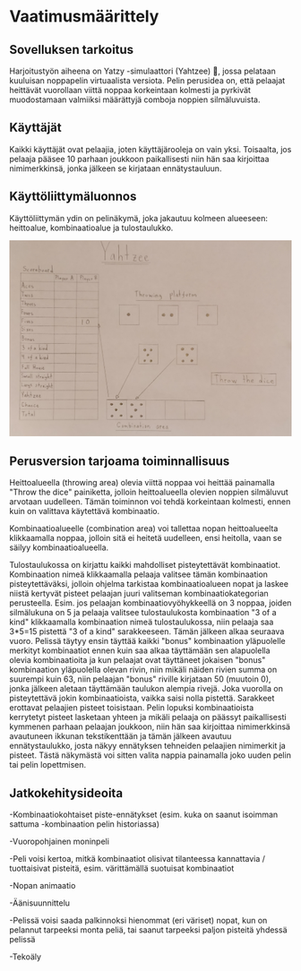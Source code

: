  <h1>Vaatimusmäärittely</h1>
 
 <h2>Sovelluksen tarkoitus</h2>
 
 Harjoitustyön aiheena on Yatzy -simulaattori (Yahtzee) :game_die:, jossa pelataan kuuluisan noppapelin 
 virtuaalista versiota. Pelin perusidea on, että pelaajat heittävät vuorollaan viittä noppaa korkeintaan kolmesti
 ja pyrkivät muodostamaan valmiiksi määrättyjä comboja noppien silmäluvuista.
 
 <h2>Käyttäjät</h2>
 
 Kaikki käyttäjät ovat pelaajia, joten käyttäjärooleja on vain yksi. Toisaalta, jos pelaaja pääsee 10 parhaan
 joukkoon paikallisesti niin hän saa kirjoittaa nimimerkkinsä, jonka jälkeen se kirjataan ennätystauluun.
 
 <h2>Käyttöliittymäluonnos</h2>
 
 Käyttöliittymän ydin on pelinäkymä, joka jakautuu kolmeen alueeseen: heittoalue, kombinaatioalue ja tulostaulukko.
 
 ![GitHub Logo](Yahtzee.jpg)
 
 <h2>Perusversion tarjoama toiminnallisuus</h2>
 
 Heittoalueella (throwing area) olevia viittä noppaa voi heittää painamalla "Throw the dice" painiketta, jolloin
 heittoalueella olevien noppien silmäluvut arvotaan uudelleen. Tämän toiminnon voi tehdä korkeintaan kolmesti, 
 ennen kuin on valittava käytettävä kombinaatio.
 
 Kombinaatioalueelle (combination area) voi tallettaa nopan heittoalueelta klikkaamalla noppaa, jolloin sitä ei
 heitetä uudelleen, ensi heitolla, vaan se säilyy kombinaatioalueella.  
 
 Tulostaulukossa on kirjattu kaikki mahdolliset pisteytettävät kombinaatiot. Kombinaation nimeä klikkaamalla pelaaja valitsee
 tämän kombinaation pisteytettäväksi, jolloin ohjelma tarkistaa kombinaatioalueen nopat ja laskee niistä kertyvät pisteet
 pelaajan juuri valitseman kombinaatiokategorian perusteella. Esim. jos pelaajan kombinaatiovyöhykkeellä on 3 noppaa, joiden 
 silmälukuna on 5 ja pelaaja valitsee tulostaulukosta kombinaation "3 of a kind" klikkaamalla kombinaation nimeä tulostaulukossa,
 niin pelaaja saa 3*5=15 pistettä "3 of a kind" sarakkeeseen. Tämän jälkeen alkaa seuraava vuoro. Pelissä täytyy ensin täyttää kaikki "bonus" kombinaation yläpuolelle merkityt kombinaatiot ennen kuin
 saa alkaa täyttämään sen alapuolella olevia kombinaatioita ja kun pelaajat ovat täyttäneet jokaisen "bonus" kombinaation
 yläpuolella olevan rivin, niin mikäli näiden rivien summa on suurempi kuin 63, niin pelaajan "bonus" riville kirjataan 50
 (muutoin 0), jonka jälkeen aletaan täyttämään taulukon alempia rivejä. Joka vuorolla on pisteytettävä jokin kombinaatioista,
 vaikka saisi nolla pistettä. Sarakkeet erottavat pelaajien pisteet toisistaan. Pelin lopuksi kombinaatioista kerrytetyt pisteet 
 lasketaan yhteen ja mikäli pelaaja on päässyt paikallisesti kymmenen parhaan pelaajan joukkoon, niin hän saa 
 kirjoittaa nimimerkkinsä avautuneen ikkunan tekstikenttään ja tämän jälkeen avautuu ennätystaulukko, josta
 näkyy ennätyksen tehneiden pelaajien nimimerkit ja pisteet. Tästä näkymästä voi sitten valita nappia painamalla
 joko uuden pelin tai pelin lopettmisen.
 
 <h2>Jatkokehitysideoita</h2> 
 
 -Kombinaatiokohtaiset piste-ennätykset (esim. kuka on saanut isoimman sattuma -kombinaation pelin historiassa)
 
 -Vuoropohjainen moninpeli
 
 -Peli voisi kertoa, mitkä kombinaatiot olisivat tilanteessa kannattavia / tuottaisivat pisteitä, esim. 
 värittämällä suotuisat kombinaatiot
  
 -Nopan animaatio
 
 -Äänisuunnittelu
 
 -Pelissä voisi saada palkinnoksi hienommat (eri väriset) nopat, kun on pelannut tarpeeksi monta peliä, tai saanut
 tarpeeksi paljon pisteitä yhdessä pelissä
  
 -Tekoäly
